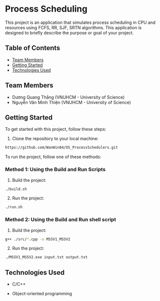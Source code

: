 # Process Scheduling

This project is an application that simulates process scheduling in CPU and resources using FCFS, RR, SJF, SRTN algorithms. This application is designed to briefly describe the purpose or goal of your project.

## Table of Contents

- [Team Members](#team-members)
- [Getting Started](#getting-started)
- [Technologies Used](#technologies-used)

## Team Members
- Dương Quang Thắng (VNUHCM - University of Science)
- Nguyễn Văn Minh Thiện (VNUHCM - University of Science)

## Getting Started

To get started with this project, follow these steps:

1. Clone the repository to your local machine:

```bash
https://github.com/WanWin04/OS_ProcessSchedulers.git
```

To run the project, follow one of these methods:

### Method 1: Using the Build and Run Scripts

1. Build the project:

```bash
./build.sh
```

2. Run the project:

```bash
./run.sh
```

### Method 2: Using the Build and Run shell script

1. Build the project:

```bash
g++ ./src/*.cpp -o MSSV1_MSSV2
```

2. Run the project:

```bash
./MSSV1_MSSV2.exe input.txt output.txt
```


## Technologies Used

- C/C++

- Object-oriented programming


